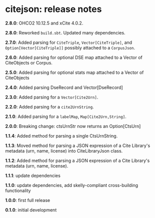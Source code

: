 # citejson: release notes

**2.8.0**: OHCO2 10.12.5 and xCite 4.0.2.

**2.8.0**: Reworked `build.sbt`. Updated many dependencies.

**2.7.0**:  Added parsing for `CiteTriple`, `Vector[CiteTriple]`, and `Option[Vector[CiteTriple]]` possibly attached to a `CorpusJson`.

**2.6.0**:  Added parsing for optional DSE map attached to a Vector of CiteObjects or Corpus.

**2.5.0**:  Added parsing for optional stats map attached to a Vector of CiteObjects

**2.4.0**:  Added parsing DseRecord and Vector[DseRecord]

**2.3.0**:  Added parsing for a `Vector[Cite2Urn]`.

**2.2.0**:  Added parsing for a `cite2UrnString`.

**2.1.0**:  Added parsing for a `labelMap`, `Map[Cite2Urn,String]`.

**2.0.0**:  Breaking change: ctsUrnStr now returns an Option[CtsUrn]  

**1.1.4**:  Added method for parsing a single CtsUrnString.

**1.1.3**:  Moved method for parsing a JSON expression of a Cite Library's metadata (urn, name, license) into CiteLibraryJson class.

**1.1.2**:  Added method for parsing a JSON expression of a Cite Library's metadata (urn, name, license).

**1.1.1**:  update dependencies

**1.1.0**:  update dependencies, add skelly-compliant cross-building functionality

**1.0.0**:  first full release

**0.1.0**:  initial development
